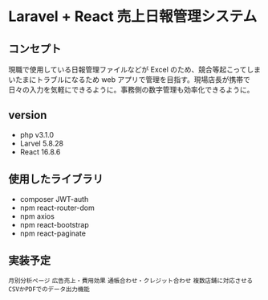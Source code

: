 # Laravel + React 売上日報管理システム

## コンセプト

現職で使用している日報管理ファイルなどが Excel のため、競合等起こってしまいたまにトラブルになるため web アプリで管理を目指す。現場店長が携帯で日々の入力を気軽にできるように。事務側の数字管理も効率化できるように。

## version

-   php v3.1.0
-   Larvel 5.8.28
-   React 16.8.6

## 使用したライブラリ

-   composer JWT-auth
-   npm react-router-dom
-   npm axios
-   npm react-bootstrap
-   npm react-paginate

## 実装予定

`月別分析ページ`
`広告売上・費用効果`
`通帳合わせ・クレジット合わせ`
`複数店舗に対応させる`
`CSVかPDFでのデータ出力機能`
